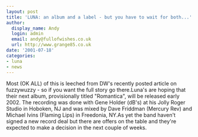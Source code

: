 ```yaml
---
layout: post
title: 'LUNA: an album and a label - but you have to wait for both...'
author:
  display_name: Andy
  login: admin
  email: andy@fullofwishes.co.uk
  url: http://www.grange85.co.uk
date: '2001-07-18'
categories:
- luna
- news
---
```

Most (OK ALL) of this is leeched from DW's recently posted article on
fuzzywuzzy - so if you want the full story go there.Luna's are hoping that
their next album, provisionally titled "Romantica", will be released early
2002. The recording was done with Gene Holder (dB's) at his Jolly Roger Studio
in Hoboken, NJ and was mixed by Dave Friddman (Mercury Rev) and Michael Ivins
(Flaming Lips) in Freedonia, NY.As yet the band haven't signed a new record
deal but there are offers on the table and they're expected to make a decision
in the next couple of weeks.

